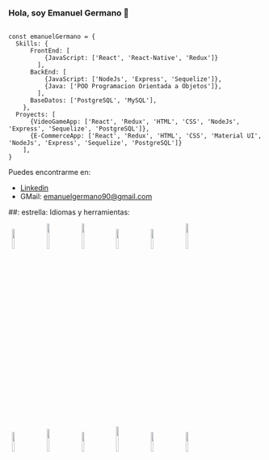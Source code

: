 ### Hola, soy Emanuel Germano 👋

```  JS

const emanuelGermano = {
  Skills: {
      FrontEnd: [
          {JavaScript: ['React', 'React-Native', 'Redux']}
        ],
      BackEnd: [
          {JavaScript: ['NodeJs', 'Express', 'Sequelize']},
          {Java: ['POO Programacion Orientada a Objetos']},
        ],
      BaseDatos: ['PostgreSQL', 'MySQL'],
    },
  Proyects: [
      {VideoGameApp: ['React', 'Redux', 'HTML', 'CSS', 'NodeJs', 'Express', 'Sequelize', 'PostgreSQL']},
      {E-CommerceApp: ['React', 'Redux', 'HTML', 'CSS', 'Material UI', 'NodeJs', 'Express', 'Sequelize', 'PostgreSQL']}
    ],
}

```

Puedes encontrarme en:
- [Linkedin](https://www.linkedin.com/in/emanuelgermano/)
- GMail: emanuelgermano90@gmail.com

##: estrella: Idiomas y herramientas:

<p>
  <code> <img width = "10%" src = "https://www.vectorlogo.zone/logos/w3_html5/w3_html5-ar21.svg"> </code>
  <code> <img width = "10%" height = "50px" src = "https://github.com/WanCirone/wancirone/blob/main/logos/1200px-Devicon-css3-plain.svg.png"> </code>
  <code> <img width = "10%" height = "50px" src = "https://github.com/WanCirone/wancirone/blob/main/logos/javascript-1.svg"> </code>
  <code> <img width = "10%" src = "https://www.vectorlogo.zone/logos/git-scm/git-scm-ar21.svg"> </code>
  <code> <img width = "10%" src = "https://www.vectorlogo.zone/logos/getbootstrap/getbootstrap-ar21.svg"> </code>
  <code> <img width = "10%" height = "50px" src = "https://github.com/WanCirone/wancirone/blob/main/logos/material-ui-1.svg"> </code>
  <br />
  <code> <img width = "10%" src = "https://www.vectorlogo.zone/logos/reactjs/reactjs-ar21.svg"> </code>
  <code> <img width = "10%" height = "45" src = "https://cdn.worldvectorlogo.com/logos/redux.svg"> </code>
  <code> <img width = "10%" src = "https://www.vectorlogo.zone/logos/nodejs/nodejs-ar21.svg"> </code>
  <code> <img width = "10%" height = "50px" src = "https://github.com/WanCirone/wancirone/blob/main/logos/expressjs.svg"> </code>
  <code> <img width = "10%" src = "https://www.vectorlogo.zone/logos/postgresql/postgresql-ar21.svg"> </code>
  <code> <img width = "10%" src = "https://www.vectorlogo.zone/logos/sequelizejs/sequelizejs-ar21.svg"> </code>
  <br />
</p>

<!--
**emanuelgermano90/emanuelgermano90** is a ✨ _special_ ✨ repository because its `README.md` (this file) appears on your GitHub profile.

Here are some ideas to get you started:

- 🔭 I’m currently working on ...
- 🌱 I’m currently learning ...
- 👯 I’m looking to collaborate on ...
- 🤔 I’m looking for help with ...
- 💬 Ask me about ...
- 📫 How to reach me: ...
- 😄 Pronouns: ...
- ⚡ Fun fact: ...
-->
